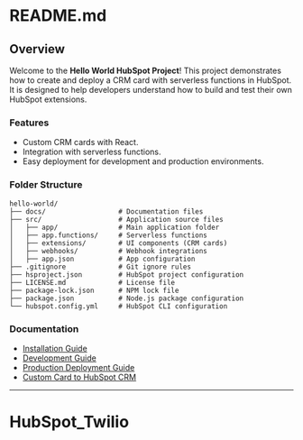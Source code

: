 # README.md

## Overview

Welcome to the **Hello World HubSpot Project**! This project demonstrates how to create and deploy a CRM card with serverless functions in HubSpot. It is designed to help developers understand how to build and test their own HubSpot extensions.

### Features

- Custom CRM cards with React.
- Integration with serverless functions.
- Easy deployment for development and production environments.

### Folder Structure

```
hello-world/
├── docs/                  # Documentation files
├── src/                   # Application source files
│   ├── app/               # Main application folder
│   ├── app.functions/     # Serverless functions
│   ├── extensions/        # UI components (CRM cards)
│   ├── webhooks/          # Webhook integrations
│   ├── app.json           # App configuration
├── .gitignore             # Git ignore rules
├── hsproject.json         # HubSpot project configuration
├── LICENSE.md             # License file
├── package-lock.json      # NPM lock file
├── package.json           # Node.js package configuration
└── hubspot.config.yml     # HubSpot CLI configuration
```

### Documentation

- [Installation Guide](./docs/INSTALLATION.md)
- [Development Guide](./docs/DEV_GUIDE.md)
- [Production Deployment Guide](./docs/PROD_GUIDE.md)
- [Custom Card to HubSpot CRM](./docs/HUBSPOT_CARD_GUIDE.md)

---

# HubSpot_Twilio
